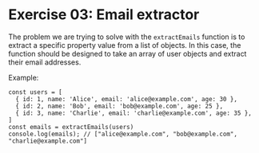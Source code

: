 # Exercise 03: Email extractor

The problem we are trying to solve with the `extractEmails` function is to extract a specific property value from a list of objects. In this case, the function should be designed to take an array of user objects and extract their email addresses.

Example:

    const users = [
      { id: 1, name: 'Alice', email: 'alice@example.com', age: 30 },
      { id: 2, name: 'Bob', email: 'bob@example.com', age: 25 },
      { id: 3, name: 'Charlie', email: 'charlie@example.com', age: 35 },
    ]
    const emails = extractEmails(users)
    console.log(emails); // ["alice@example.com", "bob@example.com", "charlie@example.com"]

